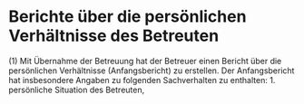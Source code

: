 # Berichte über die persönlichen Verhältnisse des Betreuten

(1) Mit Übernahme der Betreuung hat der Betreuer einen Bericht über die persönlichen Verhältnisse (Anfangsbericht) zu erstellen. Der Anfangsbericht hat insbesondere Angaben zu folgenden Sachverhalten zu enthalten:  1.
 persönliche Situation des Betreuten,